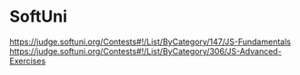 # SoftUni
https://judge.softuni.org/Contests#!/List/ByCategory/147/JS-Fundamentals
https://judge.softuni.org/Contests#!/List/ByCategory/306/JS-Advanced-Exercises